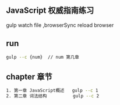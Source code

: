 ## JavaScript 权威指南练习
gulp watch file ,browserSync reload browser

## run
```bash
gulp --c {num}  // num 第几章
```

## chapter 章节
```bash
1. 第一章 JavaScript概述   gulp --c 1
2. 第二章 词法结构			 gulp --c 2	
```
